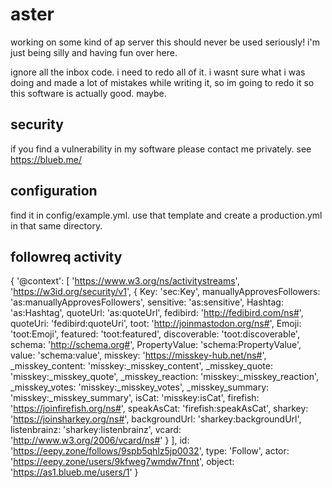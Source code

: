 # aster

working on some kind of ap server
this should never be used seriously! i'm just being silly and having fun over here.

ignore all the inbox code. i need to redo all of it.
i wasnt sure what i was doing and made a lot of mistakes while writing it, so im going to redo it so this software is actually good. maybe.

## security

if you find a vulnerability in my software please contact me privately. see https://blueb.me/

## configuration

find it in config/example.yml.
use that template and create a production.yml in that same directory.

## followreq activity

{
'@context': [
'https://www.w3.org/ns/activitystreams',
'https://w3id.org/security/v1',
{
Key: 'sec:Key',
manuallyApprovesFollowers: 'as:manuallyApprovesFollowers',
sensitive: 'as:sensitive',
Hashtag: 'as:Hashtag',
quoteUrl: 'as:quoteUrl',
fedibird: 'http://fedibird.com/ns#',
quoteUri: 'fedibird:quoteUri',
toot: 'http://joinmastodon.org/ns#',
Emoji: 'toot:Emoji',
featured: 'toot:featured',
discoverable: 'toot:discoverable',
schema: 'http://schema.org#',
PropertyValue: 'schema:PropertyValue',
value: 'schema:value',
misskey: 'https://misskey-hub.net/ns#',
_misskey_content: 'misskey:_misskey_content',
_misskey_quote: 'misskey:_misskey_quote',
_misskey_reaction: 'misskey:_misskey_reaction',
_misskey_votes: 'misskey:_misskey_votes',
_misskey_summary: 'misskey:_misskey_summary',
isCat: 'misskey:isCat',
firefish: 'https://joinfirefish.org/ns#',
speakAsCat: 'firefish:speakAsCat',
sharkey: 'https://joinsharkey.org/ns#',
backgroundUrl: 'sharkey:backgroundUrl',
listenbrainz: 'sharkey:listenbrainz',
vcard: 'http://www.w3.org/2006/vcard/ns#'
}
],
id: 'https://eepy.zone/follows/9spb5qhlz5jp0032',
type: 'Follow',
actor: 'https://eepy.zone/users/9kfweg7wmdw7fnnt',
object: 'https://as1.blueb.me/users/1'
}

